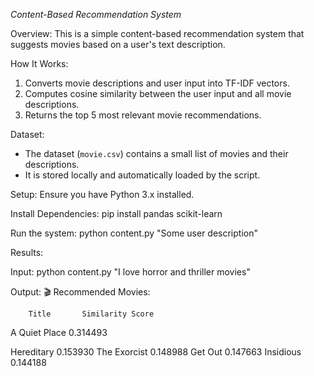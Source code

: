 *Content-Based Recommendation System*

Overview:
This is a simple content-based recommendation system that suggests movies based on a user's text description.

How It Works:
1. Converts movie descriptions and user input into TF-IDF vectors.
2. Computes cosine similarity between the user input and all movie descriptions.
3. Returns the top 5 most relevant movie recommendations.

Dataset:
- The dataset (`movie.csv`) contains a small list of movies and their descriptions.
- It is stored locally and automatically loaded by the script.

Setup:
Ensure you have Python 3.x installed. 

Install Dependencies:
pip install pandas scikit-learn

Run the system:
python content.py "Some user description"

Results:

Input:
python content.py "I love horror and thriller movies"

Output:
🎬 Recommended Movies:


        Title       Similarity Score
A Quiet Place          0.314493

   Hereditary          0.153930
 The Exorcist          0.148988
      Get Out          0.147663
    Insidious          0.144188
